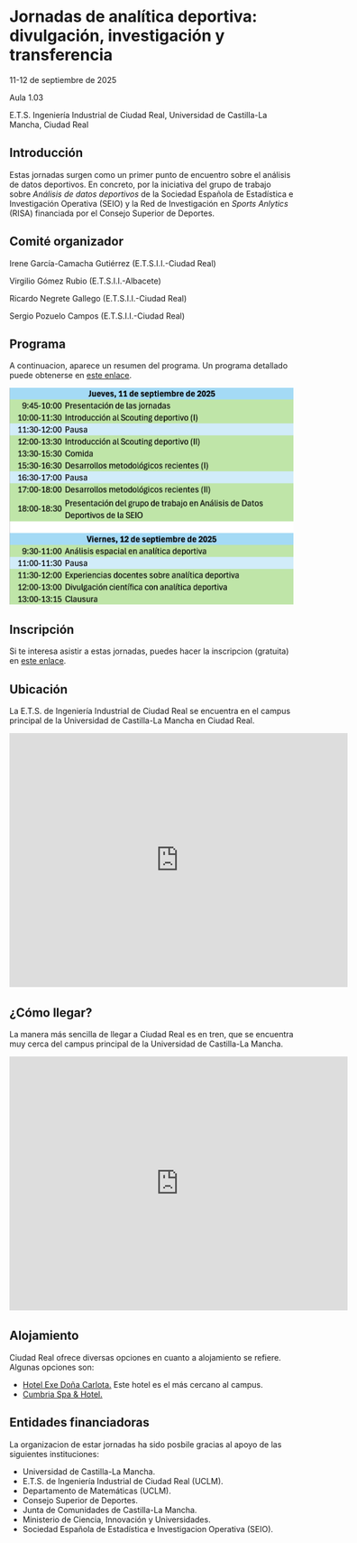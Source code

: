 # Jornadas de analítica deportiva: divulgación, investigación y transferencia

11-12 de septiembre de 2025

Aula 1.03

E.T.S. Ingeniería Industrial de Ciudad Real, Universidad de Castilla-La Mancha, Ciudad Real

## Introducción

Estas jornadas surgen como un primer punto de encuentro sobre el análisis de datos deportivos. En concreto, por la iniciativa del grupo de trabajo sobre *Análisis de datos deportivos* de la Sociedad Española de Estadística e Investigación Operativa (SEIO) y la Red de Investigación en *Sports Anlytics* (RISA) financiada por el Consejo Superior de Deportes.

## Comité organizador

Irene García-Camacha Gutiérrez (E.T.S.I.I.-Ciudad Real)

Virgilio Gómez Rubio (E.T.S.I.I.-Albacete)

Ricardo Negrete Gallego (E.T.S.I.I.-Ciudad Real)

Sergio Pozuelo Campos (E.T.S.I.I.-Ciudad Real)


## Programa

A continuacion, aparece un resumen del programa. Un programa detallado puede obtenerse en [este enlace](assets/docs/programa_detallado.pdf).

![Programa de las jornadas.](/assets/img/programa_jornadas_AD.png)

## Inscripción

Si te interesa asistir a estas jornadas, puedes hacer la inscripcion (gratuita) en [este enlace](https://forms.cloud.microsoft/Pages/ResponsePage.aspx?id=5rosxPRhjEmRB2qM9fAeVs5839mgfXBJsEuRedMWWSVUMEc2QzdCN0lLVVJMRzFITzJINFZGS0hUWC4u).

## Ubicación

La E.T.S. de Ingeniería Industrial de Ciudad Real se encuentra en el campus principal de la Universidad de Castilla-La Mancha en Ciudad Real.

<iframe src="https://www.google.com/maps/embed?pb=!1m14!1m8!1m3!1d2055.231126639148!2d-3.918911!3d38.992115!3m2!1i1024!2i768!4f13.1!3m3!1m2!1s0xd6bc34488e00c3d%3A0x57710a0c8e9b02f6!2sEscuela%20T%C3%A9cnica%20Superior%20De%20Ingenieros%20Industriales!5e1!3m2!1ses!2ses!4v1752561498874!5m2!1ses!2ses" width="600" height="450" style="border:0;" allowfullscreen="" loading="lazy" referrerpolicy="no-referrer-when-downgrade"></iframe>

## ¿Cómo llegar?

La manera más sencilla de llegar a Ciudad Real es en tren, que se encuentra muy cerca del campus principal de la Universidad de Castilla-La Mancha.

<iframe src="https://www.google.com/maps/embed?pb=!1m18!1m12!1m3!1d4110.884446377556!2d-3.9157797876225446!3d38.98484507158753!2m3!1f0!2f0!3f0!3m2!1i1024!2i768!4f13.1!3m3!1m2!1s0xd6bc349d6181a51%3A0xb35bc218262209f2!2sCiudad%20Real!5e1!3m2!1ses!2ses!4v1752562034017!5m2!1ses!2ses" width="600" height="450" style="border:0;" allowfullscreen="" loading="lazy" referrerpolicy="no-referrer-when-downgrade"></iframe>

## Alojamiento

Ciudad Real ofrece diversas opciones en cuanto a alojamiento se refiere. Algunas opciones son:

* [Hotel Exe Doña Carlota.](https://www.eurostarshotels.com/exe-dona-carlota.html) Este hotel es el más cercano al campus.
* [Cumbria Spa & Hotel.](https://www.cumbriahotel.es)

## Entidades financiadoras

La organizacion de estar jornadas ha sido posbile gracias al apoyo de las siguientes instituciones:

* Universidad de Castilla-La Mancha.
* E.T.S. de Ingeniería Industrial de Ciudad Real (UCLM).
* Departamento de Matemáticas (UCLM).
* Consejo Superior de Deportes.
* Junta de Comunidades de Castilla-La Mancha.
* Ministerio de Ciencia, Innovación y Universidades.
* Sociedad Española de Estadística e Investigacion Operativa (SEIO).
